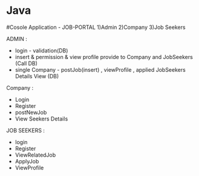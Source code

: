 # Java
#Cosole Application - JOB-PORTAL
 1)Admin
 2)Company
 3)Job Seekers
 
ADMIN : 
  * login - validation(DB)
  * insert & permission & view profile provide to Company and JobSeekers (Call DB)
  * single Company - postJob(insert) , viewProfile , applied JobSeekers Details View (DB)
 
Company : 
  * Login
  * Register
  * postNewJob
  * View Seekers Details

JOB SEEKERS : 
  * login
  * Register
  * ViewRelatedJob
  * ApplyJob
  * ViewProfile
    
